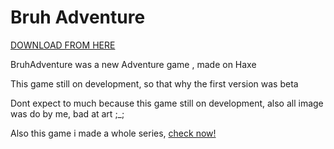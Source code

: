 # Bruh Adventure

[DOWNLOAD FROM HERE](https://huy1234th.itch.io/bruhadventure)

BruhAdventure was a new Adventure game , made on Haxe

This game still on development, so that why the first version was beta

Dont expect to much because this game still on development, also all image was do by me, bad at art ;_;

Also this game i made a whole series, [check now!](https://www.youtube.com/watch?v=VFbTrgd_PYY&list=PLGEqBG50xlVH4WCNbN0EPaFZXLLeEyN8s)
